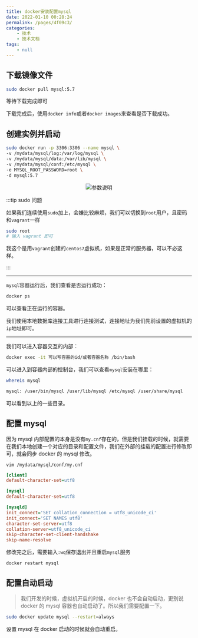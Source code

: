 ```yaml
---
title: docker安装配置mysql
date: 2022-01-10 00:28:24
permalink: /pages/4f09c3/
categories:
    - 技术
    - 技术文档
tags:
    - null
---
```


## 下载镜像文件

```bash
sudo docker pull mysql:5.7
```

等待下载完成即可

下载完成后，使用`docker info`或者`docker images`来查看是否下载成功。

## 创建实例并启动

```bash
sudo docker run -p 3306:3306 --name mysql \
-v /mydata/mysql/log:/var/log/mysql \
-v /mydata/mysql/data:/var/lib/mysql \
-v /mydata/mysql/conf:/etc/mysql \
-e MYSQL_ROOT_PASSWORD=root \
-d mysql:5.7
```

<p align="center"><img src="https://gitee.com/wxvirus/img/raw/master/img/20220110001837.png" alt="参数说明" /></p>

:::tip sudo 问题

如果我们连续使用`sudo`加上，会嫌比较麻烦，我们可以切换到`root`用户，且密码和`vagrant`一样

```bash
sudo root
# 输入 vagrant 即可
```

我这个是用`vagrant`创建的`centos7`虚拟机，如果是正常的服务器，可以不必这样。

:::

---

`mysql`容器运行后，我们查看是否运行成功：

```bash
docker ps
```

可以查看正在运行的容器。

我们使用本地数据库连接工具进行连接测试，连接地址为我们先前设置的虚拟机的`ip`地址即可。

---

我们可以进入容器交互的内部：

```bash
docker exec -it 可以写容器的id/或者容器名称 /bin/bash
```

可以进入到容器内部的控制台，我们可以查看`mysql`安装在哪里：

```bash
whereis mysql
```

```bash
mysql: /user/bin/mysql /user/lib/mysql /etc/mysql /user/share/mysql
```

可以看到以上的一些目录。

## 配置 mysql

因为 mysql 内部配置的本身是没有`my.cnf`存在的，但是我们挂载的时候，就需要在我们本地创建一个对应的目录和配置文件，我们在外部的挂载的配置进行修改即可，就会同步 docker 的 mysql 修改。

`vim /mydata/mysql/conf/my.cnf`

```ini
[client]
default-character-set=utf8

[mysql]
default-character-set=utf8

[mysqld]
init_connect='SET collation_connection = utf8_unicode_ci'
init_connect='SET NAMES utf8'
character-set-server=utf8
collation-server=utf8_unicode_ci
skip-character-set-client-handshake
skip-name-resolve

```

修改完之后，需要输入`:wq`保存退出并且重启`mysql`服务

```bash
docker restart mysql
```

## 配置自动启动

> 我们开发的时候，虚拟机开启的时候，docker 也不会自动启动，更别说 docker 的 mysql 容器也自动启动了。所以我们需要配置一下。

```bash
sudo docker update mysql --restart=always
```

设置 mysql 在 docker 启动的时候就会自动重启。
